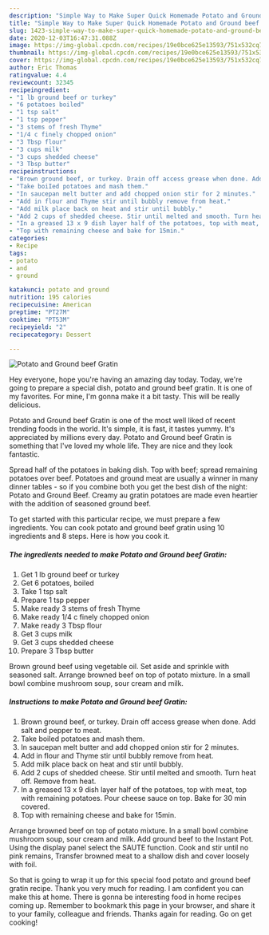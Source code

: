```yaml
---
description: "Simple Way to Make Super Quick Homemade Potato and Ground beef Gratin"
title: "Simple Way to Make Super Quick Homemade Potato and Ground beef Gratin"
slug: 1423-simple-way-to-make-super-quick-homemade-potato-and-ground-beef-gratin
date: 2020-12-03T16:47:31.088Z
image: https://img-global.cpcdn.com/recipes/19e0bce625e13593/751x532cq70/potato-and-ground-beef-gratin-recipe-main-photo.jpg
thumbnail: https://img-global.cpcdn.com/recipes/19e0bce625e13593/751x532cq70/potato-and-ground-beef-gratin-recipe-main-photo.jpg
cover: https://img-global.cpcdn.com/recipes/19e0bce625e13593/751x532cq70/potato-and-ground-beef-gratin-recipe-main-photo.jpg
author: Eric Thomas
ratingvalue: 4.4
reviewcount: 32345
recipeingredient:
- "1 lb ground beef or turkey"
- "6 potatoes boiled"
- "1 tsp salt"
- "1 tsp pepper"
- "3 stems of fresh Thyme"
- "1/4 c finely chopped onion"
- "3 Tbsp flour"
- "3 cups milk"
- "3 cups shedded cheese"
- "3 Tbsp butter"
recipeinstructions:
- "Brown ground beef, or turkey. Drain off access grease when done. Add salt and pepper to meat."
- "Take boiIed potatoes and mash them."
- "In saucepan melt butter and add chopped onion stir for 2 minutes."
- "Add in flour and Thyme stir until bubbly remove from heat."
- "Add milk place back on heat and stir until bubbly."
- "Add 2 cups of shedded cheese. Stir until melted and smooth. Turn heat off. Remove from heat."
- "In a greased 13 x 9 dish layer half of the potatoes, top with meat, top with remaining potatoes. Pour cheese sauce on top. Bake for 30 min covered."
- "Top with remaining cheese and bake for 15min."
categories:
- Recipe
tags:
- potato
- and
- ground

katakunci: potato and ground 
nutrition: 195 calories
recipecuisine: American
preptime: "PT27M"
cooktime: "PT53M"
recipeyield: "2"
recipecategory: Dessert

---
```



![Potato and Ground beef Gratin](https://img-global.cpcdn.com/recipes/19e0bce625e13593/751x532cq70/potato-and-ground-beef-gratin-recipe-main-photo.jpg)

Hey everyone, hope you're having an amazing day today. Today, we're going to prepare a special dish, potato and ground beef gratin. It is one of my favorites. For mine, I'm gonna make it a bit tasty. This will be really delicious.

Potato and Ground beef Gratin is one of the most well liked of recent trending foods in the world. It's simple, it is fast, it tastes yummy. It's appreciated by millions every day. Potato and Ground beef Gratin is something that I've loved my whole life. They are nice and they look fantastic.

Spread half of the potatoes in baking dish. Top with beef; spread remaining potatoes over beef. Potatoes and ground meat are usually a winner in many dinner tables - so if you combine both you get the best dish of the night: Potato and Ground Beef. Creamy au gratin potatoes are made even heartier with the addition of seasoned ground beef.


To get started with this particular recipe, we must prepare a few ingredients. You can cook potato and ground beef gratin using 10 ingredients and 8 steps. Here is how you cook it.

<!--inarticleads1-->

##### The ingredients needed to make Potato and Ground beef Gratin:

1. Get 1 lb ground beef or turkey
1. Get 6 potatoes, boiled
1. Take 1 tsp salt
1. Prepare 1 tsp pepper
1. Make ready 3 stems of fresh Thyme
1. Make ready 1/4 c finely chopped onion
1. Make ready 3 Tbsp flour
1. Get 3 cups milk
1. Get 3 cups shedded cheese
1. Prepare 3 Tbsp butter


Brown ground beef using vegetable oil. Set aside and sprinkle with seasoned salt. Arrange browned beef on top of potato mixture. In a small bowl combine mushroom soup, sour cream and milk. 

<!--inarticleads2-->

##### Instructions to make Potato and Ground beef Gratin:

1. Brown ground beef, or turkey. Drain off access grease when done. Add salt and pepper to meat.
1. Take boiIed potatoes and mash them.
1. In saucepan melt butter and add chopped onion stir for 2 minutes.
1. Add in flour and Thyme stir until bubbly remove from heat.
1. Add milk place back on heat and stir until bubbly.
1. Add 2 cups of shedded cheese. Stir until melted and smooth. Turn heat off. Remove from heat.
1. In a greased 13 x 9 dish layer half of the potatoes, top with meat, top with remaining potatoes. Pour cheese sauce on top. Bake for 30 min covered.
1. Top with remaining cheese and bake for 15min.


Arrange browned beef on top of potato mixture. In a small bowl combine mushroom soup, sour cream and milk. Add ground beef to the Instant Pot. Using the display panel select the SAUTE function. Cook and stir until no pink remains, Transfer browned meat to a shallow dish and cover loosely with foil. 

So that is going to wrap it up for this special food potato and ground beef gratin recipe. Thank you very much for reading. I am confident you can make this at home. There is gonna be interesting food in home recipes coming up. Remember to bookmark this page in your browser, and share it to your family, colleague and friends. Thanks again for reading. Go on get cooking!
